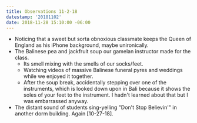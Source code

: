 ```yaml
---
title: Observations 11-2-18
datestamp: '20181102'
date: 2018-11-28 15:10:00 -06:00
---
```


- Noticing that a sweet but sorta obnoxious classmate keeps the Queen of England as his iPhone background, maybe unironically.
- The Balinese pea and jackfruit soup our gamelan instructor made for the class.
	- Its smell mixing with the smells of our socks/feet.
	- Watching videos of massive Balinese funeral pyres and weddings while we enjoyed it together.
	- After the soup break, accidentally stepping over one of the instruments, which is looked down upon in Bali because it shows the soles of your feet to the instrument. I hadn't learned about that but I was embarrassed anyway.
- The distant sound of students sing-yelling "Don't Stop Believin'" in another dorm building. Again [10-27-18].
